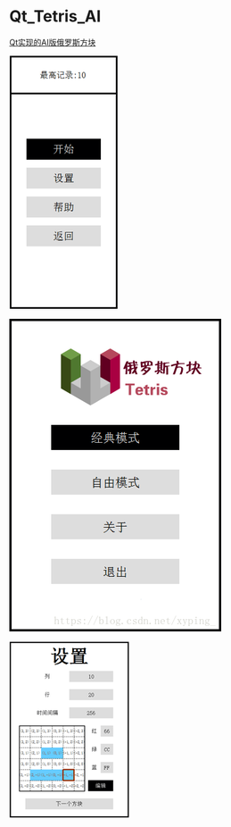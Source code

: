 # Qt_Tetris_AI

[Qt实现的AI版俄罗斯方块](https://blog.csdn.net/xyping_/article/details/81805546)

![1](./1.png)

![2](./2.png)

![3](./3.png)